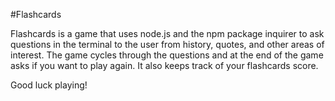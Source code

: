 #Flashcards

Flashcards is a game that uses node.js and the npm package inquirer to ask questions in the terminal to the user from history, quotes, and other areas of interest. The game cycles through the questions and at the end of the game asks if you want to play again.  It also keeps track of your flashcards score.

Good luck playing!
